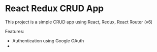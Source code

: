 # React Redux CRUD App

This project is a simple CRUD app using React, Redux, React Router (v6)

Features:
- Authentication using Google OAuth
- 